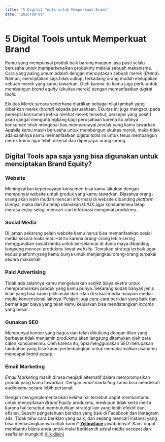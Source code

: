 ```yaml
---
title: "5 Digital Tools untuk Memperkuat Brand"
date: "2020-09-01"
---
```


# 5 Digital Tools untuk Memperkuat Brand

Kamu yang mempunyai produk baik barang maupun jasa pasti selalu berusaha untuk memperkenalkan produkmy melalui sebuah mekanisme. Cara yang paling umum adalah dengan menciptakan sebuah merek (_Brand_). Namun, menciptakan saja tidak cukup, terkadang orang mudah melupakan sebuah merek yang kamu tawarkan. Oleh karena itu kamu juga perlu untuk membangun _brand equity_ (ekuitas merek) dengan memanfaatkan _digital tools_.

Ekuitas Merek secara sederhana diartikan sebagai nilai tambah yang diberikan merek (_brand_) kepada perusahaan. Ekuitas ini juga mengacu pada persepsi konsumen ketika melihat merek tersebut, persepsi yang positif akan sangat menguntungkang bagi perusahaan karena itu artinya konsumen telah mengenal dan mempercayai produk yang kamu tawarkan. Apabila kamu masih berusaha untuk membangun ekuitas merek, maka tidak ada salahnya kamu memanfaatkan _digital tools_ ini untuk terus membangun merek kamu agar lebih dikenal dan dipercayai orang-orang.

## Digital Tools apa saja yang bisa digunakan untuk menciptakan Brand Equity?

### Website

Meningkatkan kepercayaan konsumen bisa kamu lakukan dengan mempunyai website untuk produk yang kamu tawarkan. Biasanya orang-orang akan lebih mudah mencari informasi di website dibanding _platform_ lainnya, maka dari itu tetap utamakan UI/UX agar konsumenmu tetap merasa _enjoy_ selagi mencari-cari informasi mengenai produkmu.

### Social Media

Di jaman sekarang selain website kamu harus bisa memanfaatkan sosial media secara maksimal. Hal itu karena orang-orang lebih sering menggunakan sosial media untuk berselancar di dunia maya dibanding langsung mencari produkmu lewat _website_. Temukan strategi terbaik agar kedua platform yang kamu punya untuk menjangkau orang-orang terpakai secara maksimal!

### Paid Advertising

Tidak ada salahnya kamu mengeluarkan sedikit biaya ekstra untuk mempromosikan produk yang kamu punya. Sekarang sudah banyak jenis iklan yang bisa kamu pilih mulai dari iklan di sosial media maupun media-media konvensional lainnya. Pelajari juga cara-cara beriklan yang baik dan bernar agar biaya yang telah kamu keluarkan bisa mendatangkan _income_ yang besar.

### Gunakan SEO

Mempunyai konten yang bagus dan telah didukung dengan iklan yang berbayar tidak menjamin produkmu akan langsung ditemukan oleh para calon konsumenmu. Oleh karena itu, opsi menggunakan SEO merupakan tambahan yang bisa kamu pertimbangkan untuk memaksimalkan usahamu mencapai _brand equity_.

### Email Marketing

_Email Marketing_ masih dirasa menjadi alternatif dalam mempromosikan produk yang kamu tawarkan. Dengan _email marketing_ kamu bisa mendekati audiensmu secara lebih personal.

Dengan mengimplementasikan kelima hal tersebut dapat membantumu untuk menciptakan _Brand Equity_ produkmu, meskipun tidak serta merta karena hal tersebut membutuhkan strategi lain yang lebih efektif dan efisien. Seperti pengetahuan beriklan yang baik di Facebook dan Instagram ads. Tidak tahu cara beriklan yang baik, dan sedang mencari instansi yang bisa memasangkannya untuk kamu? [**Yellowface**](www.yellowface.co.id) jawabannya!. Kami dapat membantu bisnis anda untuk mulai beriklan di sosial media secepat dan seefisien mungkin! [Klik disini](www.yellowface.co.id)
